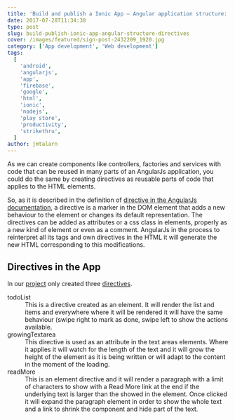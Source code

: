 ```yaml
---
title: 'Build and publish a Ionic App – Angular application structure: directives'
date: 2017-07-28T11:34:38
type: post
slug: build-publish-ionic-app-angular-structure-directives
cover: /images/featured/sign-post-2432209_1920.jpg
category: ['App development', 'Web development']
tags:
  [
    'android',
    'angularjs',
    'app',
    'firebase',
    'google',
    'html',
    'ionic',
    'nodejs',
    'play store',
    'productivity',
    'strikethru',
  ]
author: jmtalarn
---
```


As we can create components like controllers, factories and services with code that can be reused in many parts of an AngularJs application, you could do the same by creating directives as reusable parts of code that applies to the HTML elements.
<!--more-->
So, as it is described in the definition of <a href="https://docs.angularjs.org/guide/directive">directive in the AngularJs documentation</a>, a directive is a marker in the DOM element that adds a new behaviour to the element or changes its default representation. The directives can be added as attributes or a css class in elements, properly as a new kind of element or even as a comment. AngularJs in the process to reinterpret all its tags and own directives in the HTML it will generate the new HTML corresponding to this modifications.</p>
<h2>Directives in the App</h2>
<p>In our <a href="http://blog.jmtalarn.com/build-publish-ionic-app-i-idea/">project</a> only created three <a href="https://github.com/jmtalarn/strikethru/blob/master/www/js/directives.js">directives</a>.</p>
<dl>
<dt>todoList</dt>
<dd>This is a directive created as an element. It will render the list and items and everywhere where it will be rendered it will have the same behaviour (swipe right to mark as done, swipe left to show the actions available.</dd>
<dt>growingTextarea</dt>
<dd>This directive is used as an attribute in the text areas elements. Where it applies it will watch for the length of the text and it will grow the height of the element as it is being written or will adapt to the content in the moment of the loading.</dd>
<dt>readMore</dt>
<dd>This is an element directive and it will render a paragraph with a limit of characters to show with a Read More link at the end if the underlying text is larger than the showed in the element. Once clicked it will expand the paragraph element in order to show the whole text and a link to shrink the component and hide part of the text.</dd>
</dl>
